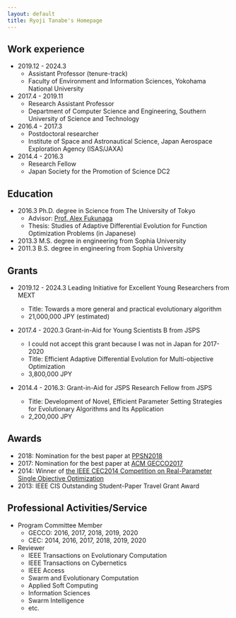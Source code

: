 ```yaml
---
layout: default
title: Ryoji Tanabe's Homepage
---
```


## Work experience

* 2019.12 - 2024.3
  * Assistant Professor (tenure-track)
  * Faculty of Environment and Information Sciences, Yokohama National University
* 2017.4 - 2019.11
  * Research Assistant Professor
  * Department of Computer Science and Engineering, Southern University of Science and Technology
* 2016.4 - 2017.3
  * Postdoctoral researcher
  * Institute of Space and Astronautical Science, Japan Aerospace Exploration Agency (ISAS/JAXA)
* 2014.4 - 2016.3
  * Research Fellow
  * Japan Society for the Promotion of Science DC2

## Education

* 2016.3 Ph.D. degree in Science from The University of Tokyo
  * Advisor: [Prof. Alex Fukunaga](http://metahack.org/index.html)
  * Thesis: Studies of Adaptive Differential Evolution for Function Optimization Problems (in Japanese)
* 2013.3 M.S. degree in engineering from Sophia University
* 2011.3 B.S. degree in engineering from Sophia University

## Grants

* 2019.12 - 2024.3 Leading Initiative for Excellent Young Researchers from MEXT
  * Title: Towards a more general and practical evolutionary algorithm
  * 21,000,000 JPY (estimated)

* 2017.4 - 2020.3 Grant-in-Aid for Young Scientists B from JSPS
  * I could not accept this grant because I was not in Japan for 2017-2020
  * Title: Efficient Adaptive Differential Evolution for Multi-objective Optimization
  * 3,800,000 JPY

* 2014.4 - 2016.3: Grant-in-Aid for JSPS Research Fellow from JSPS
  * Title: Development of Novel, Efficient Parameter Setting Strategies for Evolutionary Algorithms and Its Application 
  * 2,200,000 JPY

## Awards

* 2018: Nomination for the best paper at [PPSN2018](http://ppsn2018.dei.uc.pt/)
* 2017: Nomination for the best paper at [ACM GECCO2017](http://gecco-2017.sigevo.org/) 
* 2014: Winner of [the IEEE CEC2014 Competition on Real-Parameter Single Objective Optimization](http://www3.ntu.edu.sg/home/EPNSugan/index_files/CEC2014/CEC2014.htm)
* 2013: IEEE CIS Outstanding Student-Paper Travel Grant Award

## Professional Activities/Service

* Program Committee Member
  * GECCO: 2016, 2017, 2018, 2019, 2020
  * CEC: 2014, 2016, 2017, 2018, 2019, 2020
* Reviewer
  * IEEE Transactions on Evolutionary Computation
  * IEEE Transactions on Cybernetics
  * IEEE Access
  * Swarm and Evolutionary Computation
  * Applied Soft Computing
  * Information Sciences
  * Swarm Intelligence
  * etc.

